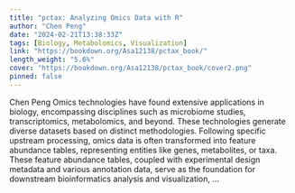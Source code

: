 ```yaml
---
title: "pctax: Analyzing Omics Data with R"
author: "Chen Peng"
date: "2024-02-21T13:38:33Z"
tags: [Biology, Metabolomics, Visualization]
link: "https://bookdown.org/Asa12138/pctax_book/"
length_weight: "5.6%"
cover: "https://bookdown.org/Asa12138/pctax_book/cover2.png"
pinned: false
---
```


Chen Peng Omics technologies have found extensive applications in biology, encompassing disciplines such as microbiome studies, transcriptomics, metabolomics, and beyond. These technologies generate diverse datasets based on distinct methodologies. Following specific upstream processing, omics data is often transformed into feature abundance tables, representing entities like genes, metabolites, or taxa. These feature abundance tables, coupled with experimental design metadata and various annotation data, serve as the foundation for downstream bioinformatics analysis and visualization, ...
